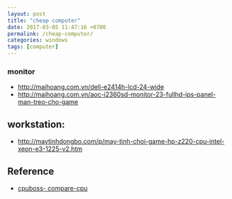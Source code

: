```yaml
---
layout: post
title: "cheap computer"
date: 2017-03-05 11:47:16 +0700
permalink: /cheap-computer/
categories: windows
tags: [computer]
---
```

### monitor
- http://maihoang.com.vn/dell-e2414h-lcd-24-wide
- http://maihoang.com.vn/aoc-i2360sd-monitor-23-fullhd-ips-panel-man-treo-cho-game  

## workstation:
- http://maytinhdongbo.com/p/may-tinh-choi-game-hp-z220-cpu-intel-xeon-e3-1225-v2.htm

## Reference
- [cpuboss- compare-cpu](http://cpuboss.com/)
